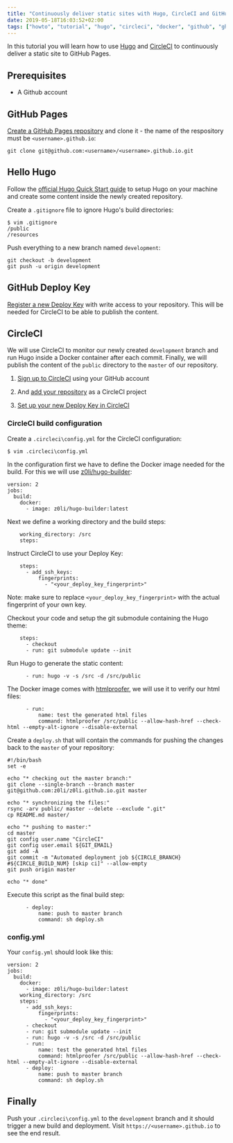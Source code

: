 ```yaml
---
title: "Continuously deliver static sites with Hugo, CircleCI and GitHub Pages"
date: 2019-05-18T16:03:52+02:00
tags: ["howto", "tutorial", "hugo", "circleci", "docker", "github", "gh-pages", "ci/cd"]
---
```


In this tutorial you will learn how to use [Hugo](https://gohugo.io) and [CircleCI](https://circleci.com) to continuously deliver a static site to GitHub Pages.

## Prerequisites

- A Github account

## GitHub Pages

[Create a GitHub Pages repository](https://pages.github.com/) and clone it - the name of the respository must be `<username>.github.io`:

```
git clone git@github.com:<username>/<username>.github.io.git
```

## Hello Hugo

Follow the [official Hugo Quick Start guide](https://gohugo.io/getting-started/quick-start/) to setup Hugo on your machine and create some content inside the newly created repository.

Create a `.gitignore` file to ignore Hugo's build directories:

```
$ vim .gitignore 
/public
/resources
```

Push everything to a new branch named `development`:

```
git checkout -b development
git push -u origin development
```

## GitHub Deploy Key

[Register a new Deploy Key](https://developer.github.com/v3/guides/managing-deploy-keys/#deploy-keys) with write access to your repository. This will be needed for CircleCI to be able to publish the content.

## CircleCI

We will use CircleCI to monitor our newly created `development` branch and run Hugo inside a Docker container after each commit. Finally, we will publish the content of the `public` directory to the `master` of our repository.

1. [Sign up to CircleCI](https://circleci.com/signup/) using your GitHub account

2. And [add your repository](https://circleci.com/add-projects) as a CircleCI project

3. [Set up your new Deploy Key in CircleCI](https://circleci.com/docs/2.0/add-ssh-key/)

### CircleCI build configuration

Create a `.circleci\config.yml` for the CircleCI configuration:

```
$ vim .circleci\config.yml
```

In the configuration first we have to define the Docker image needed for the build. For this we will use [z0li/hugo-builder](https://hub.docker.com/r/z0li/hugo-builder):

```
version: 2
jobs:
  build:
    docker:
      - image: z0li/hugo-builder:latest
```

Next we define a working directory and the build steps:

```
    working_directory: /src
    steps:
```

Instruct CircleCI to use your Deploy Key:

```    
    steps:
      - add_ssh_keys:
          fingerprints:
            - "<your_deploy_key_fingerprint>"
```

Note: make sure to replace `<your_deploy_key_fingerprint>` with the actual fingerprint of your own key.

Checkout your code and setup the git submodule containing the Hugo theme:

```
    steps:
      - checkout
      - run: git submodule update --init
```

Run Hugo to generate the static content:

```
      - run: hugo -v -s /src -d /src/public
```

The Docker image comes with [htmlproofer](https://github.com/gjtorikian/html-proofer), we will use it to verify our html files:

```
      - run:
          name: test the generated html files
          command: htmlproofer /src/public --allow-hash-href --check-html --empty-alt-ignore --disable-external
```

Create a `deploy.sh` that will contain the commands for pushing the changes back to the `master` of your repository:

```
#!/bin/bash
set -e

echo "* checking out the master branch:"
git clone --single-branch --branch master git@github.com:z0li/z0li.github.io.git master

echo "* synchronizing the files:"
rsync -arv public/ master --delete --exclude ".git"
cp README.md master/

echo "* pushing to master:"
cd master
git config user.name "CircleCI"
git config user.email ${GIT_EMAIL}
git add -A
git commit -m "Automated deployment job ${CIRCLE_BRANCH} #${CIRCLE_BUILD_NUM} [skip ci]" --allow-empty
git push origin master

echo "* done"
```

Execute this script as the final build step:

```
      - deploy:
          name: push to master branch
          command: sh deploy.sh
```

### config.yml

Your `config.yml` should look like this:

```
version: 2
jobs:
  build:
    docker:
      - image: z0li/hugo-builder:latest
    working_directory: /src
    steps:
      - add_ssh_keys:
          fingerprints:
            - "<your_deploy_key_fingerprint>"
      - checkout
      - run: git submodule update --init
      - run: hugo -v -s /src -d /src/public
      - run:
          name: test the generated html files
          command: htmlproofer /src/public --allow-hash-href --check-html --empty-alt-ignore --disable-external
      - deploy:
          name: push to master branch
          command: sh deploy.sh
```

## Finally

Push your `.circleci\config.yml` to the `development` branch and it should trigger a new build and deployment. Visit `https://<username>.github.io` to see the end result.
